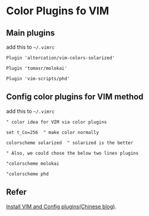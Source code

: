 # Color Plugins fo VIM

## Main plugins

add this to `~/.vimrc`

    Plugin 'altercation/vim-colors-solarized'

    Plugin 'tomasr/molokai'

    Plugin 'vim-scripts/phd'

## Config color plugins for VIM method

add this to `~/.vimrc`

    " color idea for VIM via color plugins

    set t_Co=256  " make color normally

    colorscheme solarized  " solarized is the better 

    " Also, we could chose the below two lines plugins

    "colorscheme molokai

    "colorscheme phd

## Refer

[Install VIM and Config plugins(Chinese blog)](https://shengfazhu.github.io/2019/08/03/vim/).
